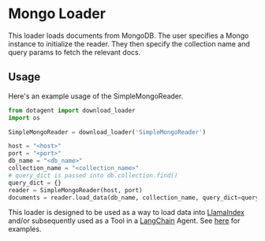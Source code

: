 # Mongo Loader

This loader loads documents from MongoDB. The user specifies a Mongo instance to
initialize the reader. They then specify the collection name and query params to
fetch the relevant docs.

## Usage

Here's an example usage of the SimpleMongoReader.

```python
from dotagent import download_loader
import os

SimpleMongoReader = download_loader('SimpleMongoReader')

host = "<host>"
port = "<port>"
db_name = "<db_name>"
collection_name = "<collection_name>"
# query_dict is passed into db.collection.find()
query_dict = {}
reader = SimpleMongoReader(host, port)
documents = reader.load_data(db_name, collection_name, query_dict=query_dict)
```

This loader is designed to be used as a way to load data into [LlamaIndex](https://github.com/jerryjliu/gpt_index/tree/main/gpt_index) and/or subsequently used as a Tool in a [LangChain](https://github.com/hwchase17/langchain) Agent. See [here](https://github.com/emptycrown/llama-hub/tree/main) for examples.
